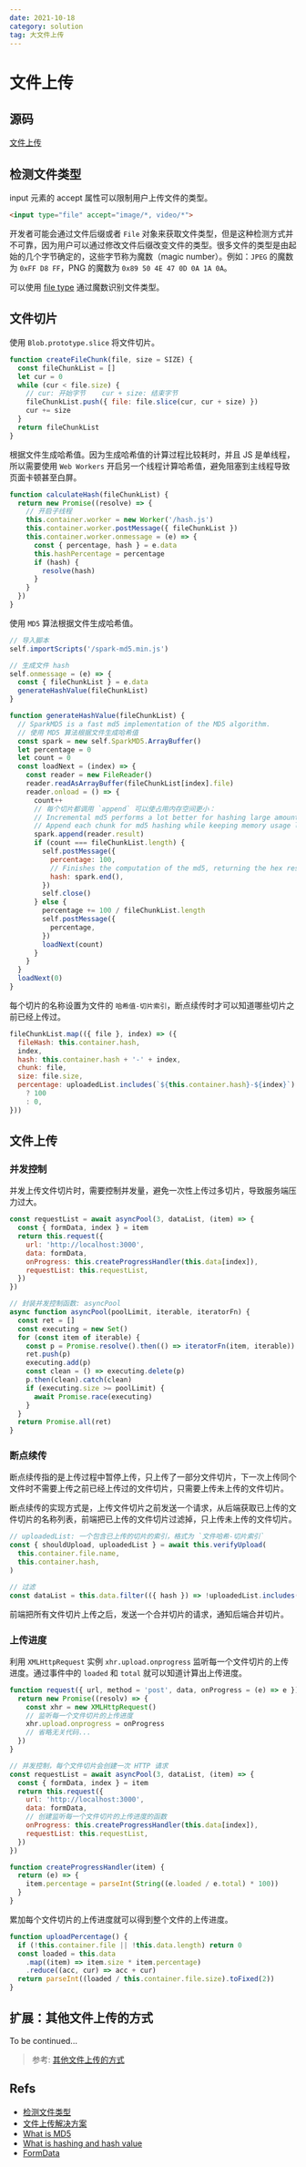 ```yaml
---
date: 2021-10-18
category: solution
tag: 大文件上传
---
```


# 文件上传

## 源码

[文件上传](https://github.com/Eathyn/file-upload-solution)

## 检测文件类型

input 元素的 accept 属性可以限制用户上传文件的类型。

```html
<input type="file" accept="image/*, video/*">
```

开发者可能会通过文件后缀或者 `File` 对象来获取文件类型，但是这种检测方式并不可靠，因为用户可以通过修改文件后缀改变文件的类型。很多文件的类型是由起始的几个字节确定的，这些字节称为魔数（magic number）。例如：`JPEG` 的魔数为 `0xFF D8 FF`，PNG 的魔数为 `0x89 50 4E 47 0D 0A 1A 0A`。

可以使用 [file type](https://github.com/sindresorhus/file-type) 通过魔数识别文件类型。

## 文件切片

使用 `Blob.prototype.slice` 将文件切片。

```js
function createFileChunk(file, size = SIZE) {
  const fileChunkList = []
  let cur = 0
  while (cur < file.size) {
    // cur: 开始字节    cur + size: 结束字节
    fileChunkList.push({ file: file.slice(cur, cur + size) })
    cur += size
  }
  return fileChunkList
}
```

根据文件生成哈希值。因为生成哈希值的计算过程比较耗时，并且 JS 是单线程，所以需要使用 `Web Workers` 开启另一个线程计算哈希值，避免阻塞到主线程导致页面卡顿甚至白屏。

```js
function calculateHash(fileChunkList) {
  return new Promise((resolve) => {
    // 开启子线程
    this.container.worker = new Worker('/hash.js')
    this.container.worker.postMessage({ fileChunkList })
    this.container.worker.onmessage = (e) => {
      const { percentage, hash } = e.data
      this.hashPercentage = percentage
      if (hash) {
        resolve(hash)
      }
    }
  })
}
```

使用 `MD5` 算法根据文件生成哈希值。

```js
// 导入脚本
self.importScripts('/spark-md5.min.js')

// 生成文件 hash
self.onmessage = (e) => {
  const { fileChunkList } = e.data
  generateHashValue(fileChunkList)
}

function generateHashValue(fileChunkList) {
  // SparkMD5 is a fast md5 implementation of the MD5 algorithm.
  // 使用 MD5 算法根据文件生成哈希值
  const spark = new self.SparkMD5.ArrayBuffer()
  let percentage = 0
  let count = 0
  const loadNext = (index) => {
    const reader = new FileReader()
    reader.readAsArrayBuffer(fileChunkList[index].file)
    reader.onload = () => {
      count++
      // 每个切片都调用 `append` 可以使占用内存空间更小：
      // Incremental md5 performs a lot better for hashing large amounts of data, such as files.
      // Append each chunk for md5 hashing while keeping memory usage low.
      spark.append(reader.result)
      if (count === fileChunkList.length) {
        self.postMessage({
          percentage: 100,
          // Finishes the computation of the md5, returning the hex result.
          hash: spark.end(),
        })
        self.close()
      } else {
        percentage += 100 / fileChunkList.length
        self.postMessage({
          percentage,
        })
        loadNext(count)
      }
    }
  }
  loadNext(0)
}
```

每个切片的名称设置为文件的 `哈希值-切片索引`，断点续传时才可以知道哪些切片之前已经上传过。

```js
fileChunkList.map(({ file }, index) => ({
  fileHash: this.container.hash,
  index,
  hash: this.container.hash + '-' + index,
  chunk: file,
  size: file.size,
  percentage: uploadedList.includes(`${this.container.hash}-${index}`)
    ? 100
    : 0,
}))
```

## 文件上传

### 并发控制

并发上传文件切片时，需要控制并发量，避免一次性上传过多切片，导致服务端压力过大。

```js
const requestList = await asyncPool(3, dataList, (item) => {
  const { formData, index } = item
  return this.request({
    url: 'http://localhost:3000',
    data: formData,
    onProgress: this.createProgressHandler(this.data[index]),
    requestList: this.requestList,
  })
})

// 封装并发控制函数: asyncPool
async function asyncPool(poolLimit, iterable, iteratorFn) {
  const ret = []
  const executing = new Set()
  for (const item of iterable) {
    const p = Promise.resolve().then(() => iteratorFn(item, iterable))
    ret.push(p)
    executing.add(p)
    const clean = () => executing.delete(p)
    p.then(clean).catch(clean)
    if (executing.size >= poolLimit) {
      await Promise.race(executing)
    }
  }
  return Promise.all(ret)
}
```

### 断点续传

断点续传指的是上传过程中暂停上传，只上传了一部分文件切片，下一次上传同个文件时不需要上传之前已经上传过的文件切片，只需要上传未上传的文件切片。

断点续传的实现方式是，上传文件切片之前发送一个请求，从后端获取已上传的文件切片的名称列表，前端把已上传的文件切片过滤掉，只上传未上传的文件切片。

```js
// uploadedList: 一个包含已上传的切片的索引，格式为 `文件哈希-切片索引`
const { shouldUpload, uploadedList } = await this.verifyUpload(
  this.container.file.name,
  this.container.hash,
)

// 过滤
const dataList = this.data.filter(({ hash }) => !uploadedList.includes(hash))
```

前端把所有文件切片上传之后，发送一个合并切片的请求，通知后端合并切片。

### 上传进度

利用 `XMLHttpRequest` 实例 `xhr.upload.onprogress` 监听每一个文件切片的上传进度。通过事件中的 `loaded` 和 `total` 就可以知道计算出上传进度。

```js {24}
function request({ url, method = 'post', data, onProgress = (e) => e }) {
  return new Promise((resolv) => {
    const xhr = new XMLHttpRequest()
    // 监听每一个文件切片的上传进度
    xhr.upload.onprogress = onProgress
    // 省略无关代码...
  })
}

// 并发控制，每个文件切片会创建一次 HTTP 请求
const requestList = await asyncPool(3, dataList, (item) => {
  const { formData, index } = item
  return this.request({
    url: 'http://localhost:3000',
    data: formData,
    // 创建监听每一个文件切片的上传进度的函数
    onProgress: this.createProgressHandler(this.data[index]),
    requestList: this.requestList,
  })
})

function createProgressHandler(item) {
  return (e) => {
    item.percentage = parseInt(String((e.loaded / e.total) * 100))
  }
}
```

累加每个文件切片的上传进度就可以得到整个文件的上传进度。

```js
function uploadPercentage() {
  if (!this.container.file || !this.data.length) return 0
  const loaded = this.data
    .map((item) => item.size * item.percentage)
    .reduce((acc, cur) => acc + cur)
  return parseInt((loaded / this.container.file.size).toFixed(2))
}
```

## 扩展：其他文件上传的方式

To be continued...

> 参考: [其他文件上传的方式](https://juejin.cn/post/6980142557066067982)

## Refs

- [检测文件类型](https://juejin.cn/post/6971935704938971173)
- [文件上传解决方案](https://juejin.cn/post/6844904046436843527)
- [What is MD5](https://en.wikipedia.org/wiki/MD5)
- [What is hashing and hash value](https://computersciencewiki.org/index.php/Hashing)
- [FormData](https://javascript.info/formdata)
